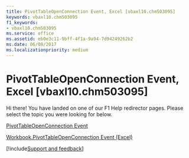 ```yaml
---
title: PivotTableOpenConnection Event, Excel [vbaxl10.chm503095]
keywords: vbaxl10.chm503095
f1_keywords:
- vbaxl10.chm503095
ms.service: office
ms.assetid: eb0e3c11-9bff-4f1a-9a94-7d94249262b2
ms.date: 06/08/2017
ms.localizationpriority: medium
---
```



# PivotTableOpenConnection Event, Excel [vbaxl10.chm503095]

Hi there! You have landed on one of our F1 Help redirector pages. Please select the topic you were looking for below.

[PivotTableOpenConnection Event](https://msdn.microsoft.com/library/1a1d4a4a-b09b-526c-f2b2-20958eb7d4fd%28Office.15%29.aspx)

[Workbook.PivotTableOpenConnection Event (Excel)](https://msdn.microsoft.com/library/b6ce12f7-7bc6-bfcc-33f4-2e8ea6e53bae%28Office.15%29.aspx)

[!include[Support and feedback](~/includes/feedback-boilerplate.md)]